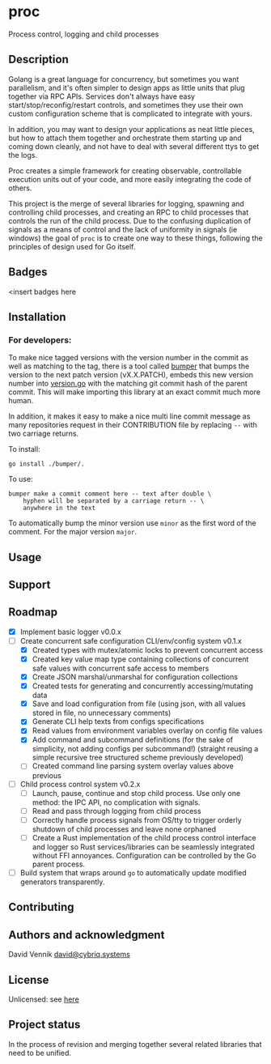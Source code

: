 # proc

Process control, logging and child processes

## Description

Golang is a great language for concurrency, but sometimes you want parallelism,
and it's often simpler to design apps as little units that plug together via 
RPC APIs. Services don't always have easy start/stop/reconfig/restart 
controls, and sometimes they use their own custom configuration scheme that is
complicated to integrate with yours.

In addition, you may want to design your applications as neat little pieces, but
how to attach them together and orchestrate them starting up and coming down 
cleanly, and not have to deal with several different ttys to get the logs.

Proc creates a simple framework for creating observable, controllable execution
units out of your code, and more easily integrating the code of others.

This project is the merge of several libraries for logging, spawning and
controlling child processes, and creating an RPC to child processes that 
controls the run of the child process. Due to the confusing duplication of 
signals as a means of control and the lack of uniformity in signals (ie 
windows) the goal of `proc` is to create one way to these things, following 
the principles of design used for Go itself.

## Badges

<insert badges here

## Installation

### For developers:

To make nice tagged versions with the version number in the commit as well as
matching to the tag, there is a tool called [bumper](cmd/bumper) that bumps 
the version to the next patch version (vX.X.PATCH), embeds this new version
number into [version.go](./version.go) with the matching git commit hash of the
parent commit. This will make importing this library at an exact commit much 
more human.

In addition, it makes it easy to make a nice multi line commit message as many
repositories request in their CONTRIBUTION file by replacing ` -- ` with two 
carriage returns.

To install:

    go install ./bumper/.

To use:

    bumper make a commit comment here -- text after double \
        hyphen will be separated by a carriage return -- \
        anywhere in the text

To automatically bump the minor version use `minor` as the first word of the
comment. For the major version `major`.

## Usage

## Support

## Roadmap

- [x] Implement basic logger v0.0.x
- [ ] Create concurrent safe configuration CLI/env/config system v0.1.x
	- [x] Created types with mutex/atomic locks to prevent concurrent access
	- [x] Created key value map type containing collections of concurrent
	  safe values with concurrent safe access to
	  members
	- [x] Create JSON marshal/unmarshal for configuration collections
	- [x] Created tests for generating and concurrently accessing/mutating
	  data
	- [x] Save and load configuration from file (using json, with all values
	  stored in file, no unnecessary comments)
	- [x] Generate CLI help texts from configs specifications
	- [x] Read values from environment variables overlay on config file
	  values
	- [x] Add command and subcommand definitions (for the sake of
	  simplicity, not adding
	  configs per subcommand!) (straight reusing a simple recursive tree
	  structured scheme
	  previously developed)
	- [ ] Created command line parsing system overlay values above previous
- [ ] Child process control system v0.2.x
	- [ ] Launch, pause, continue and stop child process. Use only one
	  method: the IPC API, no complication with
	  signals.
	- [ ] Read and pass through logging from child process
	- [ ] Correctly handle process signals from OS/tty to trigger orderly
	  shutdown of child processes and leave none
	  orphaned
	- [ ] Create a Rust implementation of the child process control
	  interface and logger so Rust services/libraries
	  can be seamlessly integrated without FFI annoyances. Configuration can
	  be controlled by the Go parent process.
- [ ] Build system that wraps around `go` to automatically update modified
  generators transparently.

## Contributing

## Authors and acknowledgment

David Vennik david@cybriq.systems

## License

Unlicensed: see [here](./LICENSE)

## Project status

In the process of revision and merging together several related libraries that
need to be unified.